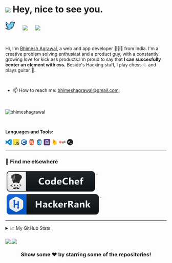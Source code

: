 <!-- 
<a href="https://www.adamalston.com/"><img height="137px" src="https://github-readme-stats.vercel.app/api?username=adamalston&hide_title=true&hide_border=true&show_icons=true&include_all_commits=true&count_private=true&line_height=21&text_color=000&icon_color=000&bg_color=0,ea6161,ffc64d,fffc4d,52fa5a&theme=graywhite" />wi*quL3fcV -->
<!-- <img height="137px" src="https://github-readme-stats.vercel.app/api/top-langs/?username=adamalston&hide=html&hide_title=true&hide_border=true&layout=compact&langs_count=6&exclude_repo=comp426,Redventures-Movie-Quotes&text_color=000&icon_color=fff&bg_color=0,52fa5a,4dfcff,c64dff&theme=graywhite" /></a> -->


<h1><img src="https://emojis.slackmojis.com/emojis/images/1531849430/4246/blob-sunglasses.gif?1531849430" width="30"/> Hey, nice to see you.</h1>

<p align="left">
<a href="https://twitter.com/agrawal_bhimesh" target="_blank"><img height="30" src="https://raw.githubusercontent.com/bhimeshagrawal/bhimeshagrawal/master/Resources/png/twitter.png?raw=true"></a>&nbsp;&nbsp;&nbsp;&nbsp;&nbsp;
<a href="https://www.linkedin.com/in/bhimesh-agrawal/" target="_blank"><img height="30" src="https://raw.githubusercontent.com/bhimeshagrawal/bhimeshagrawal/master/linkedin.png?raw=true"></a>&nbsp;&nbsp;&nbsp;&nbsp;&nbsp;
<a href="https://www.instagram.com/bhimesh1210/" target="_blank"><img height="30" src="https://image.flaticon.com/icons/svg/725/725278.svg"></a>&nbsp;&nbsp;&nbsp;&nbsp;&nbsp;
<!-- <a href="https://open.spotify.com" target="_blank"><img height="30" src="https://raw.githubusercontent.com/bhimeshagrawal/bhimeshagrawal/master/Resources/png/spotify.png?raw=true"></a>&nbsp;&nbsp;&nbsp;&nbsp;&nbsp; -->
<!-- <a href="https://marketplace.visualstudio.com/publishers/bhimeshagrawal" target="_blank"><img height="30" src="https://raw.githubusercontent.com/bhimeshagrawal/bhimeshagrawal/master/Resources/png/visual-studio.png?raw=true"></a>&nbsp;&nbsp;&nbsp;&nbsp;&nbsp; -->
</p>

<br>

Hi, I'm [Bhimesh Agrawal](https://www.bhimeshagrawal.com/), a web and app developer 👨🏻‍💻 from India. I'm a creative problem solving enthusiast and a product guy, with a constantly growing love for kick ass products.I'm proud to say that **I can succesfully center an element with css.** Beside's Hacking stuff, I play chess ♘ and plays guitar 🎸.

<br>


<!-- https://media.giphy.com/media/SWoSkN6DxTszqIKEqv/giphy.gif -->
<!-- <img align="right" height="250" width="400" alt="GIF" src="https://miro.medium.com/max/1360/1*IRGHmiGsa16stedQvIaZfw.gif" /> -->

<!-- <img align="right" alt="GIF" src="https://media.giphy.com/media/3ohzdKvLT1DxFxhZAI/giphy.gif" /> -->

 - 📫 How to reach me: [bhimeshagrawal@gmail.com](mailto:bhimeshagrawalggc@gmail.com);
 <!-- - 🔗 My website: [https://www.bhimeshagrawal.com/](https://www.bhimeshagrawal.com/) -->
 
 <br>

 <p align="left"> <img src="https://komarev.com/ghpvc/?username=bhimeshagrawal" alt="bhimeshagrawal" /> </p>
 
 </br>

**Languages and Tools:**
<br>

<code><img height="20" src="https://raw.githubusercontent.com/github/explore/80688e429a7d4ef2fca1e82350fe8e3517d3494d/topics/visual-studio-code/visual-studio-code.png"></code>
<code><img height="20" src="https://raw.githubusercontent.com/github/explore/80688e429a7d4ef2fca1e82350fe8e3517d3494d/topics/javascript/javascript.png"></code>
<code><img height="20" src="https://raw.githubusercontent.com/github/explore/80688e429a7d4ef2fca1e82350fe8e3517d3494d/topics/cpp/cpp.png"></code>
<code><img height = "20" src = "https://raw.githubusercontent.com/github/explore/80688e429a7d4ef2fca1e82350fe8e3517d3494d/topics/html/html.png"></code>
<code><img height = "20" src = "https://raw.githubusercontent.com/github/explore/80688e429a7d4ef2fca1e82350fe8e3517d3494d/topics/css/css.png"></code>
<code><img height = "20" src = "https://raw.githubusercontent.com/github/explore/80688e429a7d4ef2fca1e82350fe8e3517d3494d/topics/bootstrap/bootstrap.png"></code>
<code><img height="20" src="https://raw.githubusercontent.com/github/explore/80688e429a7d4ef2fca1e82350fe8e3517d3494d/topics/firebase/firebase.png"></code>
<code><img height="20" src="https://raw.githubusercontent.com/github/explore/80688e429a7d4ef2fca1e82350fe8e3517d3494d/topics/git/git.png"></code>
<code><img height="20" src="https://raw.githubusercontent.com/github/explore/80688e429a7d4ef2fca1e82350fe8e3517d3494d/topics/terminal/terminal.png"></code>


---
### 📢 Find me elsewhere
<p align="left">
  <a href="https://www.codechef.com/users/bhimeshagrawal">
    <img src="https://raw.githubusercontent.com/bhimeshagrawal/bhimeshagrawal/master/Resources/svg/codechef.svg" alt="codechef" style="vertical-align:top; margin:4px">
  </a>&nbsp;&nbsp;&nbsp;
  
  <!-- <a href="https://leetcode.com/bhimeshagrawal/">
    <img src="https://raw.githubusercontent.com/bhimeshagrawal/bhimeshagrawal/master/Resources/svg/leetcode.svg" alt="leetcode" style="vertical-align:top; margin:4px">
  </a>&nbsp;&nbsp;&nbsp; -->

  <a href="https://www.hackerrank.com/bhimeshagrawalg1">
    <img src="https://raw.githubusercontent.com/bhimeshagrawal/bhimeshagrawal/master/Resources/svg/hackerrank.svg" alt="hackerrank" style="vertical-align:top; margin:4px">
  </a>&nbsp;&nbsp;&nbsp;
  
  <!-- <a href="https://www.codewars.com/users/bhimeshagrawal">
    <img src="https://raw.githubusercontent.com/bhimeshagrawal/bhimeshagrawal/master/Resources/svg/codewars.svg" alt="codewars" style="vertical-align:top; margin:4px">
  </a> &nbsp;&nbsp;&nbsp; -->
</p>

<hr>

<details>
<summary>📈 My GitHub Stats</summary>

<p align="center"> <img src="https://github-readme-stats.vercel.app/api?username=AbhishekMaira10&show_icons=true&theme=gotham" alt="abhisheknaiidu" />

</details>

</br>

<a href="https://github.com/bhimeshagrawal/medisave" target="_blank">
  <img align="center" src="https://github-readme-stats.vercel.app/api/pin/?username=bhimeshagrawal&repo=medisave&theme=dracula" />
</a>
<a href="https://github.com/bhimeshagrawal/notes-app" target="_blank">
 <img align="center" src="https://github-readme-stats.vercel.app/api/pin/?username=bhimeshagrawal&repo=notes-app&theme=dracula" />
</a>
<div align="center">

### Show some ❤️ by starring some of the repositories!
</div>